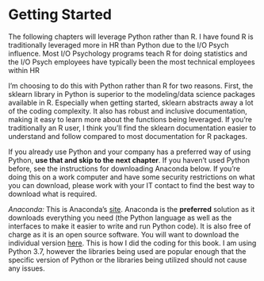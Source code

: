 # Getting Started

The following chapters will leverage Python rather than R.  I have found R is traditionally leveraged more in HR than Python due to the I/O Psych influence.  Most I/O Psychology programs teach R for doing statistics and the I/O Psych employees have typically been the most technical employees within HR

I’m choosing to do this with Python rather than R for two reasons.  First, the sklearn library in Python is superior to the modeling/data science packages available in R.  Especially when getting started, sklearn abstracts away a lot of the coding complexity.  It also has robust and inclusive documentation, making it easy to learn more about the functions being leveraged.  If you’re traditionally an R user, I think you’ll find the sklearn documentation easier to understand and follow compared to most documentation for R packages.

If you already use Python and your company has a preferred way of using Python, **use that and skip to the next chapter**.  If you haven’t used Python before, see the instructions for downloading Anaconda below.  If you’re doing this on a work computer and have some security restrictions on what you can download, please work with your IT contact to find the best way to download what is required.

*Anaconda:* This is Anaconda’s [site](https://www.anaconda.com/). Anaconda is the **preferred** solution as it downloads everything you need (the Python language as well as the interfaces to make it easier to write and run Python code).  It is also free of charge as it is an open source software.  You will want to download the individual version [here]( https://www.anaconda.com/products/individual).  This is how I did the coding for this book.  I am using Python 3.7, however the libraries being used are popular enough that the specific version of Python or the libraries being utilized should not cause any issues.
